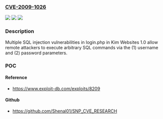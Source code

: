 ### [CVE-2009-1026](https://cve.mitre.org/cgi-bin/cvename.cgi?name=CVE-2009-1026)
![](https://img.shields.io/static/v1?label=Product&message=n%2Fa&color=blue)
![](https://img.shields.io/static/v1?label=Version&message=n%2Fa&color=blue)
![](https://img.shields.io/static/v1?label=Vulnerability&message=n%2Fa&color=brighgreen)

### Description

Multiple SQL injection vulnerabilities in login.php in Kim Websites 1.0 allow remote attackers to execute arbitrary SQL commands via the (1) username and (2) password parameters.

### POC

#### Reference
- https://www.exploit-db.com/exploits/8209

#### Github
- https://github.com/Shenal01/SNP_CVE_RESEARCH


